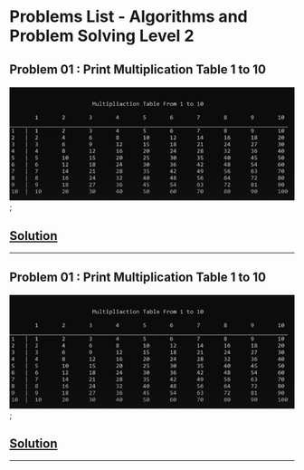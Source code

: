 # Problems List - Algorithms and Problem Solving Level 2

## Problem 01 : Print Multiplication Table  1 to 10

![01__Problem__01__Level__02__Screen](./src/01__Problem__01__Level__02__Screen.png);

## [Solution](./01__Problem__01__Level__02__Solution.cpp)
---
## Problem 01 : Print Multiplication Table  1 to 10

![01__Problem__01__Level__02__Screen](./src/01__Problem__01__Level__02__Screen.png);

## [Solution](./01__Problem__01__Level__02__Solution.cpp)
---

